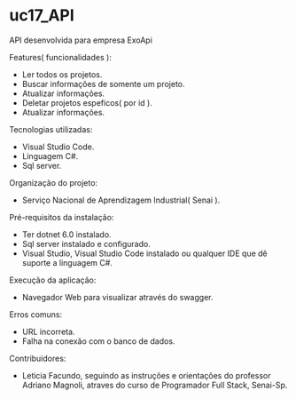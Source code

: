 # uc17_API

API desenvolvida para empresa ExoApi

Features( funcionalidades ):

  - Ler todos os projetos.
  - Buscar informações de somente um projeto.
  - Atualizar informações.
  - Deletar projetos espeficos( por id ).
  - Atualizar informações.
  
Tecnologias utilizadas:

  - Visual Studio Code.
  - Linguagem C#.
  - Sql server.

Organização do projeto:

  - Serviço Nacional de Aprendizagem Industrial( Senai ).
  
Pré-requisitos da instalação:

  - Ter dotnet 6.0 instalado.
  - Sql server instalado e configurado.
  - Visual Studio, Visual Studio Code instalado ou qualquer IDE que dê suporte a linguagem C#.
  
Execução da aplicação:

  - Navegador Web para visualizar através do swagger.
  
Erros comuns:

  - URL incorreta.
  - Falha na conexão com o banco de dados.
  
Contribuidores:

  - Leticia Facundo, seguindo as instruções e orientações do professor Adriano Magnoli, atraves do curso de Programador Full Stack, Senai-Sp.
 
